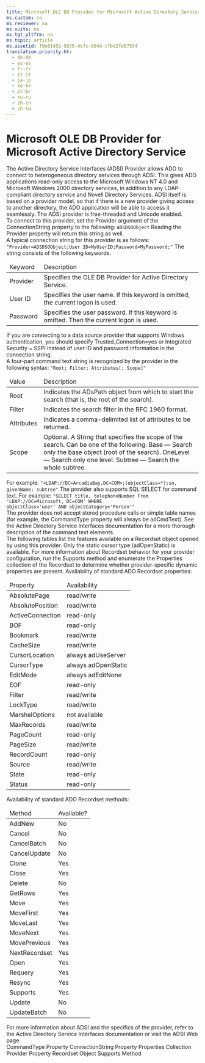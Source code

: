 ```yaml
---
title: Microsoft OLE DB Provider for Microsoft Active Directory Service
ms.custom: na
ms.reviewer: na
ms.suite: na
ms.tgt_pltfrm: na
ms.topic: article
ms.assetid: f9e81452-5675-4cfc-9949-cfbd2fe57534
translation.priority.ht: 
  - de-de
  - es-es
  - fr-fr
  - it-it
  - ja-jp
  - ko-kr
  - pt-br
  - ru-ru
  - zh-cn
  - zh-tw
---
```

# Microsoft OLE DB Provider for Microsoft Active Directory Service
<?xml version="1.0" encoding="utf-8"?>
<developerReferenceWithoutSyntaxDocument xmlns="http://ddue.schemas.microsoft.com/authoring/2003/5" xmlns:xlink="http://www.w3.org/1999/xlink" xmlns:xsi="http://www.w3.org/2001/XMLSchema-instance" xsi:schemaLocation="http://ddue.schemas.microsoft.com/authoring/2003/5 http://dduestorage.blob.core.windows.net/ddueschema/developer.xsd">
  <introduction>
    <para>The Active Directory Service Interfaces (ADSI) Provider allows ADO to connect to heterogeneous directory services through ADSI. This gives ADO applications read-only access to the Microsoft Windows NT 4.0 and Microsoft Windows 2000 directory services, in addition to any LDAP-compliant directory service and Novell Directory Services. ADSI itself is based on a provider model, so that if there is a new provider giving access to another directory, the ADO application will be able to access it seamlessly. The ADSI provider is free-threaded and Unicode enabled.</para>
  </introduction>
  <section>
    <title>Connection String Parameters</title>
    <content>
      <para>To connect to this provider, set the <legacyBold>Provider</legacyBold> argument of the <legacyLink xlink:href="3be75b75-4d36-4479-ab64-9a456869252a">ConnectionString</legacyLink> property to the following:</para>
      <code>ADSDSOObject</code>
      <para>Reading the <legacyLink xlink:href="0ff70e72-0061-4ffc-90fb-e3ea23129bb2">Provider</legacyLink> property will return this string as well.</para>
    </content>
  </section>
  <section>
    <title>Typical Connection String</title>
    <content>
      <para>A typical connection string for this provider is as follows:</para>
      <code>"Provider=ADSDSOObject;User ID=<legacyItalic>MyUserID</legacyItalic>;Password=<legacyItalic>MyPassword</legacyItalic>;"</code>
      <para>The string consists of the following keywords.</para>
      <table xmlns:caps="http://schemas.microsoft.com/build/caps/2013/11">
        <thead>
          <tr>
            <TD>
              <para>Keyword</para>
            </TD>
            <TD>
              <para>Description</para>
            </TD>
          </tr>
        </thead>
        <tbody>
          <tr>
            <TD>
              <para>
                <legacyBold>Provider</legacyBold>
              </para>
            </TD>
            <TD>
              <para>Specifies the OLE DB Provider for Active Directory Service. </para>
            </TD>
          </tr>
          <tr>
            <TD>
              <para>
                <legacyBold>User ID</legacyBold>
              </para>
            </TD>
            <TD>
              <para>Specifies the user name. If this keyword is omitted, the current logon is used.</para>
            </TD>
          </tr>
          <tr>
            <TD>
              <para>
                <legacyBold>Password</legacyBold>
              </para>
            </TD>
            <TD>
              <para>Specifies the user password. If this keyword is omitted. Then the current logon is used.</para>
            </TD>
          </tr>
        </tbody>
      </table>
      <alert class="note">
        <para>If you are connecting to a data source provider that supports Windows authentication, you should specify <languageKeyword>Trusted_Connection=yes</languageKeyword> or <languageKeyword>Integrated Security = SSPI</languageKeyword> instead of user ID and password information in the connection string.</para>
      </alert>
    </content>
  </section>
  <section>
    <title>Command Text</title>
    <content>
      <para>A four-part command text string is recognized by the provider in the following syntax:</para>
      <code>"Root; Filter; Attributes[; Scope]"</code>
      <table xmlns:caps="http://schemas.microsoft.com/build/caps/2013/11">
        <thead>
          <tr>
            <TD>
              <para>Value</para>
            </TD>
            <TD>
              <para>Description</para>
            </TD>
          </tr>
        </thead>
        <tbody>
          <tr>
            <TD>
              <para>
                <legacyItalic>Root</legacyItalic>
              </para>
            </TD>
            <TD>
              <para>Indicates the <legacyBold>ADsPath</legacyBold> object from which to start the search (that is, the root of the search).</para>
            </TD>
          </tr>
          <tr>
            <TD>
              <para>
                <legacyItalic>Filter</legacyItalic>
              </para>
            </TD>
            <TD>
              <para>Indicates the search filter in the RFC 1960 format.</para>
            </TD>
          </tr>
          <tr>
            <TD>
              <para>
                <legacyItalic>Attributes</legacyItalic>
              </para>
            </TD>
            <TD>
              <para>Indicates a comma-delimited list of attributes to be returned.</para>
            </TD>
          </tr>
          <tr>
            <TD>
              <para>
                <legacyItalic>Scope</legacyItalic>
              </para>
            </TD>
            <TD>
              <para>Optional. A <legacyBold>String</legacyBold> that specifies the scope of the search. Can be one of the following:</para>
              <list class="bullet">
                <listItem>
                  <para>Base — Search only the base object (root of the search).</para>
                </listItem>
                <listItem>
                  <para>OneLevel — Search only one level.</para>
                </listItem>
                <listItem>
                  <para>Subtree — Search the whole subtree.</para>
                </listItem>
              </list>
            </TD>
          </tr>
        </tbody>
      </table>
      <para>For example:</para>
      <code>"&lt;LDAP://DC=ArcadiaBay,DC=COM&gt;;(objectClass=*);sn, givenName; subtree"</code>
      <para>The provider also supports SQL SELECT for command text. For example:</para>
      <code>"SELECT title, telephoneNumber From 'LDAP://DC=Microsoft, DC=COM' WHERE 
objectClass='user' AND objectCategory='Person'"</code>
    </content>
  </section>
  <languageReferenceRemarks>
    <content>
      <para>The provider does not accept stored procedure calls or simple table names (for example, the <legacyLink xlink:href="ca44809c-8647-48b6-a7fb-0be70a02f53e">CommandType</legacyLink> property will always be <legacyBold>adCmdText</legacyBold>). See the Active Directory Service Interfaces documentation for a more thorough description of the command text elements.</para>
    </content>
  </languageReferenceRemarks>
  <section>
    <title>Recordset Behavior</title>
    <content>
      <para>The following tables list the features available on a <legacyLink xlink:href="ede1415f-c3df-4cc5-a05b-2576b2b84b60">Recordset</legacyLink> object opened by using this provider. Only the static cursor type (<legacyBold>adOpenStatic</legacyBold>) is available.</para>
      <para>For more information about <legacyBold>Recordset</legacyBold> behavior for your provider configuration, run the <legacyLink xlink:href="298fc41c-0b55-42fc-b373-c5133b4da6a5">Supports</legacyLink> method and enumerate the <legacyLink xlink:href="1d539aa8-ce0d-4418-ab03-8d0a3c1e9d82">Properties</legacyLink> collection of the <legacyBold>Recordset</legacyBold> to determine whether provider-specific dynamic properties are present.</para>
      <para>
        <embeddedLabel>Availability of standard ADO Recordset properties:</embeddedLabel>
      </para>
      <table xmlns:caps="http://schemas.microsoft.com/build/caps/2013/11">
        <thead>
          <tr>
            <TD>
              <para>Property</para>
            </TD>
            <TD>
              <para>Availability</para>
            </TD>
          </tr>
        </thead>
        <tbody>
          <tr>
            <TD>
              <para>
                <legacyLink xlink:href="ddb58a35-ec3a-423c-a504-3c65e62c23d4">AbsolutePage</legacyLink>
              </para>
            </TD>
            <TD>
              <para>read/write</para>
            </TD>
          </tr>
          <tr>
            <TD>
              <para>
                <legacyLink xlink:href="79f8ee5e-fc70-46d8-8c29-ebf943c66592">AbsolutePosition</legacyLink>
              </para>
            </TD>
            <TD>
              <para>read/write</para>
            </TD>
          </tr>
          <tr>
            <TD>
              <para>
                <legacyLink xlink:href="52d0a96c-14fb-4ad9-b004-4d821bc0a6db">ActiveConnection</legacyLink>
              </para>
            </TD>
            <TD>
              <para>read-only</para>
            </TD>
          </tr>
          <tr>
            <TD>
              <para>
                <legacyLink xlink:href="36c31ab2-f3b6-4281-89b6-db7e04e38fd2">BOF</legacyLink>
              </para>
            </TD>
            <TD>
              <para>read-only</para>
            </TD>
          </tr>
          <tr>
            <TD>
              <para>
                <legacyLink xlink:href="481dcc93-487b-490e-ac58-a1e9b2ebfd43">Bookmark</legacyLink>
              </para>
            </TD>
            <TD>
              <para>read/write</para>
            </TD>
          </tr>
          <tr>
            <TD>
              <para>
                <legacyLink xlink:href="49dc9a49-af7b-433b-be36-7a14ca984fb7">CacheSize</legacyLink>
              </para>
            </TD>
            <TD>
              <para>read/write</para>
            </TD>
          </tr>
          <tr>
            <TD>
              <para>
                <legacyLink xlink:href="39c8d86e-7ee9-4182-be5e-aad5ce952f84">CursorLocation</legacyLink>
              </para>
            </TD>
            <TD>
              <para>always <legacyBold>adUseServer</legacyBold></para>
            </TD>
          </tr>
          <tr>
            <TD>
              <para>
                <legacyLink xlink:href="b62c66ca-58d5-430e-9257-eb38c65e48c2">CursorType</legacyLink>
              </para>
            </TD>
            <TD>
              <para>always <legacyBold>adOpenStatic</legacyBold></para>
            </TD>
          </tr>
          <tr>
            <TD>
              <para>
                <legacyLink xlink:href="a1b04bb2-8c8b-47f9-8477-bfd0368b6f68">EditMode</legacyLink>
              </para>
            </TD>
            <TD>
              <para>always <legacyBold>adEditNone</legacyBold></para>
            </TD>
          </tr>
          <tr>
            <TD>
              <para>
                <legacyLink xlink:href="36c31ab2-f3b6-4281-89b6-db7e04e38fd2">EOF</legacyLink>
              </para>
            </TD>
            <TD>
              <para>read-only</para>
            </TD>
          </tr>
          <tr>
            <TD>
              <para>
                <legacyLink xlink:href="80263a7a-5d21-45d1-84fc-34b7a9be4c22">Filter</legacyLink>
              </para>
            </TD>
            <TD>
              <para>read/write</para>
            </TD>
          </tr>
          <tr>
            <TD>
              <para>
                <legacyLink xlink:href="9920c14e-033a-4de1-8149-0ce9737a3246">LockType</legacyLink>
              </para>
            </TD>
            <TD>
              <para>read/write</para>
            </TD>
          </tr>
          <tr>
            <TD>
              <para>
                <legacyLink xlink:href="390c8abf-133e-40da-8b99-8f748a983e4f">MarshalOptions</legacyLink>
              </para>
            </TD>
            <TD>
              <para>not available</para>
            </TD>
          </tr>
          <tr>
            <TD>
              <para>
                <legacyLink xlink:href="20c76571-8c9a-482c-a99e-726ab1d93f8b">MaxRecords</legacyLink>
              </para>
            </TD>
            <TD>
              <para>read/write</para>
            </TD>
          </tr>
          <tr>
            <TD>
              <para>
                <legacyLink xlink:href="b601b56c-0ac4-44ee-bc91-c3d2d104f00a">PageCount</legacyLink>
              </para>
            </TD>
            <TD>
              <para>read-only</para>
            </TD>
          </tr>
          <tr>
            <TD>
              <para>
                <legacyLink xlink:href="e57930a6-46c4-4a17-a3b6-f79e94d5c9c7">PageSize</legacyLink>
              </para>
            </TD>
            <TD>
              <para>read/write</para>
            </TD>
          </tr>
          <tr>
            <TD>
              <para>
                <legacyLink xlink:href="834f0121-394a-44d4-ad7d-999b43a6fe63">RecordCount</legacyLink>
              </para>
            </TD>
            <TD>
              <para>read-only</para>
            </TD>
          </tr>
          <tr>
            <TD>
              <para>
                <legacyLink xlink:href="a05ba2c9-2821-4343-8607-4de9b764ec91">Source</legacyLink>
              </para>
            </TD>
            <TD>
              <para>read/write</para>
            </TD>
          </tr>
          <tr>
            <TD>
              <para>
                <legacyLink xlink:href="0b993bac-2653-40b1-bcbb-5b57b6aae2bf">State</legacyLink>
              </para>
            </TD>
            <TD>
              <para>read-only</para>
            </TD>
          </tr>
          <tr>
            <TD>
              <para>
                <legacyLink xlink:href="41d70d89-880f-4850-9d17-19d9790cc8eb">Status</legacyLink>
              </para>
            </TD>
            <TD>
              <para>read-only</para>
            </TD>
          </tr>
        </tbody>
      </table>
      <para>
        <embeddedLabel>Availability of standard ADO Recordset methods:</embeddedLabel>
      </para>
      <table xmlns:caps="http://schemas.microsoft.com/build/caps/2013/11">
        <thead>
          <tr>
            <TD>
              <para>Method</para>
            </TD>
            <TD>
              <para>Available?</para>
            </TD>
          </tr>
        </thead>
        <tbody>
          <tr>
            <TD>
              <para>
                <legacyLink xlink:href="a9f54be9-5763-45d0-a6eb-09981b03bc08">AddNew</legacyLink>
              </para>
            </TD>
            <TD>
              <para>No</para>
            </TD>
          </tr>
          <tr>
            <TD>
              <para>
                <legacyLink xlink:href="e0db4e15-6787-41e2-8f13-9e9b524d620a">Cancel</legacyLink>
              </para>
            </TD>
            <TD>
              <para>No</para>
            </TD>
          </tr>
          <tr>
            <TD>
              <para>
                <legacyLink xlink:href="dbdc2574-e44e-4d95-b03d-4a5d9e9adf3c">CancelBatch</legacyLink>
              </para>
            </TD>
            <TD>
              <para>No</para>
            </TD>
          </tr>
          <tr>
            <TD>
              <para>
                <legacyLink xlink:href="eaa856cc-c786-462e-890c-c896261b1741">CancelUpdate</legacyLink>
              </para>
            </TD>
            <TD>
              <para>No</para>
            </TD>
          </tr>
          <tr>
            <TD>
              <para>
                <legacyLink xlink:href="ad49265f-1c05-4271-9bbf-7c00010ac18c">Clone</legacyLink>
              </para>
            </TD>
            <TD>
              <para>Yes</para>
            </TD>
          </tr>
          <tr>
            <TD>
              <para>
                <legacyLink xlink:href="3cdf27d1-a180-4cff-8e42-95dec5fb1b55">Close</legacyLink>
              </para>
            </TD>
            <TD>
              <para>Yes</para>
            </TD>
          </tr>
          <tr>
            <TD>
              <para>
                <legacyLink xlink:href="1eb9209c-602c-4507-b0c2-6527a599b67d">Delete</legacyLink>
              </para>
            </TD>
            <TD>
              <para>No</para>
            </TD>
          </tr>
          <tr>
            <TD>
              <para>
                <legacyLink xlink:href="14b92860-4171-47d9-a413-dd60dd6a8880">GetRows</legacyLink>
              </para>
            </TD>
            <TD>
              <para>Yes</para>
            </TD>
          </tr>
          <tr>
            <TD>
              <para>
                <legacyLink xlink:href="13fe9381-d00b-4f4a-9162-83c3f21b3837">Move</legacyLink>
              </para>
            </TD>
            <TD>
              <para>Yes</para>
            </TD>
          </tr>
          <tr>
            <TD>
              <para>
                <legacyLink xlink:href="a61a01a7-5b33-4150-9126-21dfa63654cb">MoveFirst</legacyLink>
              </para>
            </TD>
            <TD>
              <para>Yes</para>
            </TD>
          </tr>
          <tr>
            <TD>
              <para>
                <legacyLink xlink:href="a61a01a7-5b33-4150-9126-21dfa63654cb">MoveLast</legacyLink>
              </para>
            </TD>
            <TD>
              <para>Yes</para>
            </TD>
          </tr>
          <tr>
            <TD>
              <para>
                <legacyLink xlink:href="a61a01a7-5b33-4150-9126-21dfa63654cb">MoveNext</legacyLink>
              </para>
            </TD>
            <TD>
              <para>Yes</para>
            </TD>
          </tr>
          <tr>
            <TD>
              <para>
                <legacyLink xlink:href="a61a01a7-5b33-4150-9126-21dfa63654cb">MovePrevious</legacyLink>
              </para>
            </TD>
            <TD>
              <para>Yes</para>
            </TD>
          </tr>
          <tr>
            <TD>
              <para>
                <legacyLink xlink:href="ab1fa449-a695-4987-b1ee-bc68f89418dd">NextRecordset</legacyLink>
              </para>
            </TD>
            <TD>
              <para>Yes</para>
            </TD>
          </tr>
          <tr>
            <TD>
              <para>
                <legacyLink xlink:href="3236749c-4b71-4235-89e2-ccdfaaa9319d">Open</legacyLink>
              </para>
            </TD>
            <TD>
              <para>Yes</para>
            </TD>
          </tr>
          <tr>
            <TD>
              <para>
                <legacyLink xlink:href="d81ab76f-1aa8-4ccf-92ec-b65254dc3ea1">Requery</legacyLink>
              </para>
            </TD>
            <TD>
              <para>Yes</para>
            </TD>
          </tr>
          <tr>
            <TD>
              <para>
                <legacyLink xlink:href="73b355d4-a4c0-434b-bfc4-039b1c76b32e">Resync</legacyLink>
              </para>
            </TD>
            <TD>
              <para>Yes</para>
            </TD>
          </tr>
          <tr>
            <TD>
              <para>
                <legacyLink xlink:href="298fc41c-0b55-42fc-b373-c5133b4da6a5">Supports</legacyLink>
              </para>
            </TD>
            <TD>
              <para>Yes</para>
            </TD>
          </tr>
          <tr>
            <TD>
              <para>
                <legacyLink xlink:href="6b2a9c31-1a7e-40db-8a53-30720d0f6cc1">Update</legacyLink>
              </para>
            </TD>
            <TD>
              <para>No</para>
            </TD>
          </tr>
          <tr>
            <TD>
              <para>
                <legacyLink xlink:href="23f9314c-b027-4a51-aeae-50caa2977740">UpdateBatch</legacyLink>
              </para>
            </TD>
            <TD>
              <para>No</para>
            </TD>
          </tr>
        </tbody>
      </table>
      <para>For more information about ADSI and the specifics of the provider, refer to the Active Directory Service Interfaces documentation or visit the ADSI Web page.</para>
    </content>
  </section>
  <relatedTopics>
<link xlink:href="ca44809c-8647-48b6-a7fb-0be70a02f53e">CommandType Property</link>
<link xlink:href="3be75b75-4d36-4479-ab64-9a456869252a">ConnectionString Property</link>
<link xlink:href="1d539aa8-ce0d-4418-ab03-8d0a3c1e9d82">Properties Collection</link>
<link xlink:href="0ff70e72-0061-4ffc-90fb-e3ea23129bb2">Provider Property</link>
<link xlink:href="ede1415f-c3df-4cc5-a05b-2576b2b84b60">Recordset Object</link>
<link xlink:href="298fc41c-0b55-42fc-b373-c5133b4da6a5">Supports Method</link>
</relatedTopics>
</developerReferenceWithoutSyntaxDocument>